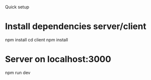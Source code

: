 Quick setup

# Install dependencies server/client
npm install
cd client
npm install

# Server on localhost:3000
npm run dev
